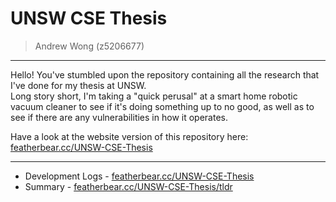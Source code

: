 # UNSW CSE Thesis

> Andrew Wong (z5206677)

---

Hello! You've stumbled upon the repository containing all the research that I've done for my thesis at UNSW.  
Long story short, I'm taking a "quick perusal" at a smart home robotic vacuum cleaner to see if it's doing something up to no good, as well as to see if there are any vulnerabilities in how it operates.

Have a look at the website version of this repository here: [featherbear.cc/UNSW-CSE-Thesis](https://featherbear.cc/UNSW-CSE-Thesis)

---

* Development Logs - [featherbear.cc/UNSW-CSE-Thesis](https://featherbear.cc/UNSW-CSE-Thesis)
* Summary - [featherbear.cc/UNSW-CSE-Thesis/tldr](https://featherbear.cc/UNSW-CSE-Thesis/tldr)

